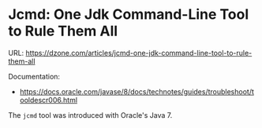 # Jcmd: One Jdk Command-Line Tool to Rule Them All

URL: https://dzone.com/articles/jcmd-one-jdk-command-line-tool-to-rule-them-all

Documentation:

- https://docs.oracle.com/javase/8/docs/technotes/guides/troubleshoot/tooldescr006.html

The `jcmd` tool was introduced with Oracle's Java 7.















